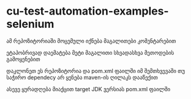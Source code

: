 # cu-test-automation-examples-selenium

ამ რეპოზიტორიაში მოცემული იქნება მაგალითები კომენტარებით

ეტაპობრივად დაემატება მეტი მაგალითი სხვადასხვა მეთოდების გამოყენებით

დაკლონეთ ეს რეპოზიტორია და pom.xml ფაილში იმ შემთხვევაში თუ საჭირო dependecy არ ყენება maven-ის ღილაკს დააწექით

ასევე ყურადღება მიაქცით target JDK ვერსიას pom.xml ფაილში
